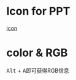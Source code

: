 # Icon for PPT
[icon](https://thenounproject.com/)

# color & RGB
<kbd>Alt</kbd> + <kbd>A</kbd>即可获得RGB信息
